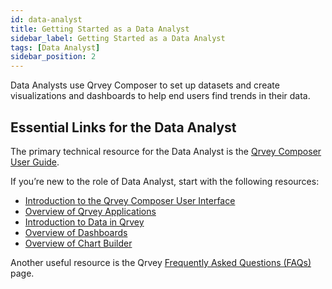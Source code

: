 ```yaml
---
id: data-analyst
title: Getting Started as a Data Analyst
sidebar_label: Getting Started as a Data Analyst
tags: [Data Analyst]
sidebar_position: 2
---
```


Data Analysts use Qrvey Composer to set up datasets and create visualizations and dashboards to help end users find trends in their data.

## Essential Links for the Data Analyst
The primary technical resource for the Data Analyst is the [Qrvey Composer User Guide](../../composer/introduction-to-qrvey-composer.md). 

If you’re new to the role of Data Analyst, start with the following resources:
* [Introduction to the Qrvey Composer User Interface](../../composer/introduction-to-user-interface.md)
* [Overview of Qrvey Applications](../../composer/04-Managing%20Applications/overview-of-applications.md)
* [Introduction to Data in Qrvey](../../composer/05-Working%20with%20Data/Datasets/01-Overview%20of%20Datasets/overview-of-datasets.md)
* [Overview of Dashboards](../../composer/06-Building%20Dashboards/overview-of-dashboards.md)
* [Overview of Chart Builder](../../composer/07-Creating%20Charts/overview-of-chart-builder.md)

Another useful resource is the Qrvey [Frequently Asked Questions (FAQs)](../faqs.md) page. 